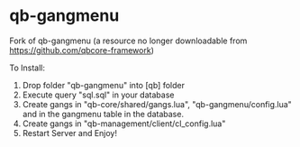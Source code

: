 # qb-gangmenu
 Fork of qb-gangmenu (a resource no longer downloadable from https://github.com/qbcore-framework)

 To Install:
 1. Drop folder "qb-gangmenu" into [qb] folder
 2. Execute query "sql.sql" in your database
 3. Create gangs in "qb-core/shared/gangs.lua", "qb-gangmenu/config.lua" and in the gangmenu table in the database.
 4. Create gangs in "qb-management/client/cl_config.lua"
 5. Restart Server and Enjoy!

